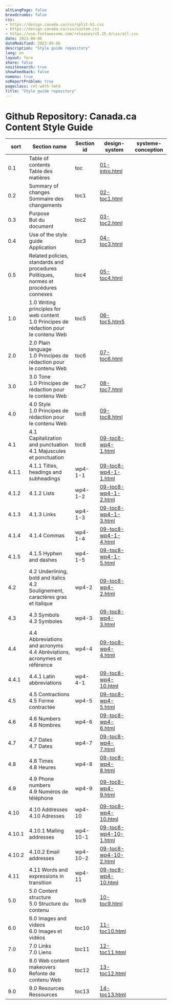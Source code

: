 ```yaml
---
altLangPage: false
breadcrumbs: false
css:
- https://design.canada.ca/css/split-h1.css
- https://design.canada.ca/css/custom.css
- https://use.fontawesome.com/releases/v5.15.4/css/all.css
date: 2023-09-06
dateModified: 2023-09-06
description: "Style guide repository"
lang: en
layout: form
share: false
nositesearch: true
showFeedback: false
nomenu: true
noReportProblem: true
pageclass: cnt-wdth-lmtd
title: "Style guide repository"
---
```

<h1 property="name" id="wb-cont" dir="ltr"><span class="stacked"><span>Github Repository</span>: <span>Canada.ca Content Style Guide</span></span></h1>
<div class="panel panel-default">
  <table class="wb-tables table table-striped table-condensed small">
    <thead>
      <tr>
        <th>sort</th>
        <th>Section name</th>
        <th>Section id</th>
        <th>design-system</th>
        <th>systeme-conception</th>
      </tr>
    </thead>
    <tbody>
      <tr>
        <td>0.1</td>
        <td>Table of contents<br>
          Table des matières</td>
        <td>toc</td>
        <td><a href="https://github.com/canada-ca/design-system/blob/CCCSG-158-recode-style-guide/_includes/style-guide/01-intro.html">01-intro.html</a></td>
        <td></td>
      </tr>
      <tr>
        <td>0.2</td>
        <td>Summary of changes<br>
          Sommaire des changements</td>
        <td>toc1</td>
        <td><a href="https://github.com/canada-ca/design-system/blob/CCCSG-158-recode-style-guide/_includes/style-guide/02-toc1.html">02-toc1.html</a></td>
        <td></td>
      </tr>
      <tr>
        <td>0.3</td>
        <td>Purpose<br>
          But du document</td>
        <td>toc2</td>
        <td><a href="https://github.com/canada-ca/design-system/blob/CCCSG-158-recode-style-guide/_includes/style-guide/03-toc2.html">03-toc2.html</a></td>
        <td></td>
      </tr>
      <tr>
        <td>0.4</td>
        <td>Use of the style guide<br>
          Application</td>
        <td>toc3</td>
        <td><a href="https://github.com/canada-ca/design-system/blob/CCCSG-158-recode-style-guide/_includes/style-guide/04-toc3.html">04-toc3.html</a></td>
        <td></td>
      </tr>
      <tr>
        <td>0.5</td>
        <td>Related policies, standards and procedures<br>
          Politiques, normes et procédures connexes</td>
        <td>toc4</td>
        <td><a href="https://github.com/canada-ca/design-system/blob/CCCSG-158-recode-style-guide/_includes/style-guide/06-toc5.html">05-toc4.html</a></td>
        <td></td>
      </tr>
      <tr>
        <td>1.0</td>
        <td>1.0 Writing principles for web content<br>
          1.0 Principes de rédaction pour le contenu Web</td>
        <td>toc5</td>
        <td><a href="https://github.com/canada-ca/design-system/blob/CCCSG-158-recode-style-guide/_includes/style-guide/06-toc5.html">06-toc5.htm5</a></td>
        <td></td>
      </tr>
      <tr>
        <td>2.0</td>
        <td>2.0 Plain language<br>
          1.0 Principes de rédaction pour le contenu Web</td>
        <td>toc6</td>
        <td><a href="https://github.com/canada-ca/design-system/blob/CCCSG-158-recode-style-guide/_includes/style-guide/07-toc6.html">07-toc6.html</a></td>
        <td></td>
      </tr>
      <tr>
        <td>3.0</td>
        <td>3.0 Tone<br>
          1.0 Principes de rédaction pour le contenu Web</td>
        <td>toc7</td>
        <td><a href="https://github.com/canada-ca/design-system/blob/CCCSG-158-recode-style-guide/_includes/style-guide/08-toc7.html">08-toc7.html</a></td>
        <td></td>
      </tr>
      <tr>
        <td>4.0</td>
        <td>4.0 Style<br>
          1.0 Principes de rédaction pour le contenu Web</td>
        <td>toc8</td>
        <td><a href="https://github.com/canada-ca/design-system/blob/CCCSG-158-recode-style-guide/_includes/style-guide/09-toc8.html">09-toc8.html</a></td>
        <td></td>
      </tr>
      <tr>
        <td>4.1</td>
        <td>4.1 Capitalization and punctuation<br>
          4.1 Majuscules et ponctuation</td>
        <td>toc8</td>
        <td><a href="https://github.com/canada-ca/design-system/blob/CCCSG-158-recode-style-guide/_includes/style-guide/09-toc8-wp4-1.html">09-toc8-wp4-1.html</a></td>
        <td></td>
      </tr>
      <tr>
        <td>4.1.1</td>
        <td>4.1.1 Titles, headings and subheadings<br></td>
        <td>wp4-1-1</td>
        <td><a href="https://github.com/canada-ca/design-system/blob/CCCSG-158-recode-style-guide/_includes/style-guide/09-toc8-wp4-1-1.html">09-toc8-wp4-1-1.html</a></td>
        <td></td>
      </tr>
      <tr>
        <td>4.1.2</td>
        <td>4.1.2 Lists<br></td>
        <td>wp4-1-2</td>
        <td><a href="https://github.com/canada-ca/design-system/blob/CCCSG-158-recode-style-guide/_includes/style-guide/09-toc8-wp4-1-2.html">09-toc8-wp4-1-2.html</a></td>
        <td></td>
      </tr>
      <tr>
        <td>4.1.3</td>
        <td>4.1.3 Links<br></td>
        <td>wp4-1-3</td>
        <td><a href="https://github.com/canada-ca/design-system/blob/CCCSG-158-recode-style-guide/_includes/style-guide/09-toc8-wp4-1-3.html">09-toc8-wp4-1-3.html</a></td>
        <td></td>
      </tr>
      <tr>
        <td>4.1.4</td>
        <td>4.1.4 Commas<br></td>
        <td>wp4-1-4</td>
        <td><a href="https://github.com/canada-ca/design-system/blob/CCCSG-158-recode-style-guide/_includes/style-guide/09-toc8-wp4-1-4.html">09-toc8-wp4-1-4.html</a></td>
        <td></td>
      </tr>
      <tr>
        <td>4.1.5</td>
        <td>4.1.5 Hyphen and dashes<br></td>
        <td>wp4-1-5</td>
        <td><a href="https://github.com/canada-ca/design-system/blob/CCCSG-158-recode-style-guide/_includes/style-guide/09-toc8-wp4-1-5.html">09-toc8-wp4-1-5.html</a></td>
        <td></td>
      </tr>
      <tr>
        <td>4.2</td>
        <td>4.2 Underlining, bold and italics<br>
          4.2 Soulignement, caractères gras et italique</td>
        <td>wp4-2</td>
        <td><a href="https://github.com/canada-ca/design-system/blob/CCCSG-158-recode-style-guide/_includes/style-guide/09-toc8-wp4-2.html">09-toc8-wp4-2.html</a></td>
        <td></td>
      </tr>
      <tr>
        <td>4.3</td>
        <td>4.3 Symbols<br>
          4.3 Symboles</td>
        <td>wp4-3</td>
        <td><a href="https://github.com/canada-ca/design-system/blob/CCCSG-158-recode-style-guide/_includes/style-guide/09-toc8-wp4-3.html">09-toc8-wp4-3.html</a></td>
        <td></td>
      </tr>
      <tr>
        <td>4.4</td>
        <td>4.4 Abbreviations and acronyms<br>
          4.4 Abréviations, acronymes et référence</td>
        <td>wp4-4</td>
        <td><a href="https://github.com/canada-ca/design-system/blob/CCCSG-158-recode-style-guide/_includes/style-guide/09-toc8-wp4-4.html">09-toc8-wp4-4.html</a></td>
        <td></td>
      </tr>
      <tr>
        <td>4.4.1</td>
        <td>4.4.1 Latin abbreviations<br></td>
        <td>wp4-4-1</td>
        <td><a href="https://github.com/canada-ca/design-system/blob/CCCSG-158-recode-style-guide/_includes/style-guide/09-toc8-wp4-10.html">09-toc8-wp4-10.html</a></td>
        <td></td>
      </tr>
      <tr>
        <td>4.5</td>
        <td>4.5 Contractions<br>
          4.5 Forme contractée</td>
        <td>wp4-5</td>
        <td><a href="https://github.com/canada-ca/design-system/blob/CCCSG-158-recode-style-guide/_includes/style-guide/09-toc8-wp4-5.html">09-toc8-wp4-5.html</a></td>
        <td></td>
      </tr>
      <tr>
        <td>4.6</td>
        <td>4.6 Numbers<br>
          4.6 Nombres</td>
        <td>wp4-6</td>
        <td><a href="https://github.com/canada-ca/design-system/blob/CCCSG-158-recode-style-guide/_includes/style-guide/09-toc8-wp4-6.html">09-toc8-wp4-6.html</a></td>
        <td></td>
      </tr>
      <tr>
        <td>4.7</td>
        <td>4.7 Dates<br>
          4.7 Dates</td>
        <td>wp4-7</td>
        <td><a href="https://github.com/canada-ca/design-system/blob/CCCSG-158-recode-style-guide/_includes/style-guide/09-toc8-wp4-7.html">09-toc8-wp4-7.html</a></td>
        <td></td>
      </tr>
      <tr>
        <td>4.8</td>
        <td>4.8 Times<br>
          4.8 Heures</td>
        <td>wp4-8</td>
        <td><a href="https://github.com/canada-ca/design-system/blob/CCCSG-158-recode-style-guide/_includes/style-guide/09-toc8-wp4-8.html">09-toc8-wp4-8.html</a></td>
        <td></td>
      </tr>
      <tr>
        <td>4.9</td>
        <td>4.9 Phone numbers<br>
          4.9 Numéros de téléphone</td>
        <td>wp4-9</td>
        <td><a href="https://github.com/canada-ca/design-system/blob/CCCSG-158-recode-style-guide/_includes/style-guide/09-toc8-wp4-9.html">09-toc8-wp4-9.html</a></td>
        <td></td>
      </tr>
      <tr>
        <td>4.10</td>
        <td>4.10 Addresses<br>
          4.10 Adresses</td>
        <td>wp4-10</td>
        <td><a href="https://github.com/canada-ca/design-system/blob/CCCSG-158-recode-style-guide/_includes/style-guide/09-toc8-wp4-10.html">09-toc8-wp4-10.html</a></td>
        <td></td>
      </tr>
      <tr>
        <td>4.10.1</td>
        <td>4.10.1 Mailing addresses<br></td>
        <td>wp4-10-1</td>
        <td><a href="https://github.com/canada-ca/design-system/blob/CCCSG-158-recode-style-guide/_includes/style-guide/09-toc8-wp4-10-1.html">09-toc8-wp4-10-1.html</a></td>
        <td></td>
      </tr>
      <tr>
        <td>4.10.2</td>
        <td>4.10.2 Email addresses<br></td>
        <td>wp4-10-2</td>
        <td><a href="https://github.com/canada-ca/design-system/blob/CCCSG-158-recode-style-guide/_includes/style-guide/09-toc8-wp4-10-2.html">09-toc8-wp4-10-2.html</a></td>
        <td></td>
      </tr>
      <tr>
        <td>4.11</td>
        <td>4.11 Words and expressions in transition<br></td>
        <td>wp4-11</td>
        <td><a href="https://github.com/canada-ca/design-system/blob/CCCSG-158-recode-style-guide/_includes/style-guide/09-toc8-wp4-11.html">09-toc8-wp4-10.html</a></td>
        <td></td>
      </tr>
      <tr>
        <td>5.0</td>
        <td>5.0 Content structure<br>
          5.0 Structure du contenu</td>
        <td>toc9</td>
        <td><a href="https://github.com/canada-ca/design-system/blob/CCCSG-158-recode-style-guide/_includes/style-guide/10-toc9.html">10-toc9.html</a></td>
        <td></td>
      </tr>
      <tr>
        <td>6.0</td>
        <td>6.0 Images and videos<br>
          6.0 Images et vidéos</td>
        <td>toc10</td>
        <td><a href="https://github.com/canada-ca/design-system/blob/CCCSG-158-recode-style-guide/_includes/style-guide/11-toc10.html">11-toc10.html</a></td>
        <td></td>
      </tr>
      <tr>
        <td>7.0</td>
        <td>7.0 Links<br>
          7.0 Liens</td>
        <td>toc11</td>
        <td><a href="https://github.com/canada-ca/design-system/blob/CCCSG-158-recode-style-guide/_includes/style-guide/12-toc11.html">12-toc11.html</a></td>
        <td></td>
      </tr>
      <tr>
        <td>8.0</td>
        <td>8.0 Web content makeovers<br>
          Refonte de contenu Web</td>
        <td>toc12</td>
        <td><a href="https://github.com/canada-ca/design-system/blob/CCCSG-158-recode-style-guide/_includes/style-guide/13-toc12.html">13-toc12.html</a></td>
        <td></td>
      </tr>
      <tr>
        <td>9.0</td>
        <td>9.0 Resources<br>
          Ressources</td>
        <td>toc13</td>
        <td><a href="https://github.com/canada-ca/design-system/blob/CCCSG-158-recode-style-guide/_includes/style-guide/14-toc13.html">14-toc13.html</a></td>
        <td></td>
      </tr>
    </tbody>
  </table>
</div>
